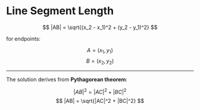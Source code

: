# Line Segment Length

$$
|AB| = \sqrt{(x_2 - x_1)^2 + (y_2 - y_1)^2}
$$

for endpoints:

$$
A = (x_1, y_1)
$$
$$
B = (x_2, y_2)
$$

----

The solution derives from **Pythagorean theorem**:

$$
|AB|^2 = |AC|^2 + |BC|^2
$$
$$
|AB| = \sqrt{|AC|^2 + |BC|^2}
$$